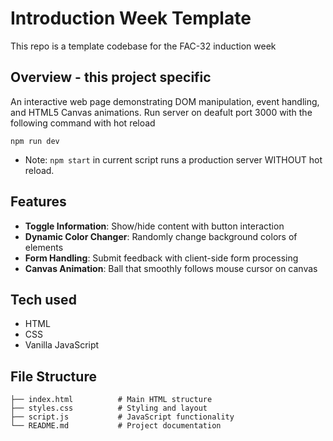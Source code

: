 # Introduction Week Template
This repo is a template codebase for the FAC-32 induction week

## Overview - this project specific
An interactive web page demonstrating DOM manipulation, event handling, and HTML5 Canvas animations.
Run server on deafult port 3000 with the following command with hot reload
```
npm run dev
```
* Note: ```npm start``` in current script runs a production server WITHOUT hot reload.


## Features
- **Toggle Information**: Show/hide content with button interaction
- **Dynamic Color Changer**: Randomly change background colors of elements
- **Form Handling**: Submit feedback with client-side form processing
- **Canvas Animation**: Ball that smoothly follows mouse cursor on canvas

## Tech used
- HTML
- CSS
- Vanilla JavaScript

## File Structure
```
├── index.html          # Main HTML structure
├── styles.css          # Styling and layout
├── script.js           # JavaScript functionality
└── README.md           # Project documentation
```
